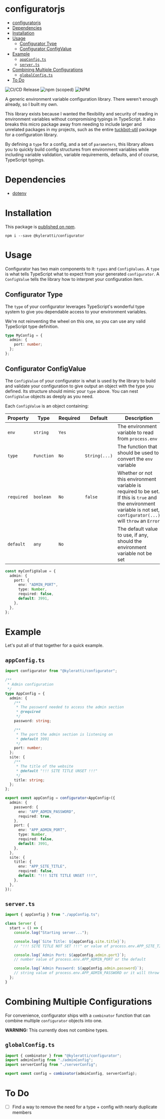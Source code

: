 # configuratorjs

- [configuratorjs](#configuratorjs)
- [Dependencies](#dependencies)
- [Installation](#installation)
- [Usage](#usage)
  - [Configurator Type](#configurator-type)
  - [Configurator ConfigValue](#configurator-configvalue)
- [Example](#example)
  - [`appConfig.ts`](#appconfigts)
  - [`server.ts`](#serverts)
- [Combining Multiple Configurations](#combining-multiple-configurations)
  - [`globalConfig.ts`](#globalconfigts)
- [To Do](#to-do)

![CI/CD Release](https://github.com/kyleratti/configuratorjs/workflows/CI/CD%20Release/badge.svg) ![npm (scoped)](https://img.shields.io/npm/v/@kyleratti/configurator) ![NPM](https://img.shields.io/npm/l/@kyleratti/configurator)

A generic environment variable configuration library. There weren't enough already, so I built my own.

This library exists because I wanted the flexibility and security of reading in environment variables without compromising typings in TypeScript. It also breaks this micro package away from needing to include larger and unrelated packages in my projects, such as the entire [tuckbot-util](https://github.com/kyleratti/tuckbot-util) package for a configuration library.

By defining a `type` for a config, and a set of `parameters`, this library allows you to quickly build config structures from environment variables while including variable validation, variable requirements, defaults, and of course, TypeScript typings.

# Dependencies

- [dotenv](https://github.com/motdotla/dotenv)

# Installation

This package is [published on npm](https://www.npmjs.com/package/@kyleratti/configurator).

```shell
npm i --save @kyleratti/configurator
```

# Usage

Configurator has two main components to it: `types` and `ConfigValues`. A `type` is what tells TypeScript what to expect from your generated `configurator`. A `ConfigValue` tells the library how to interpret your configuration item.

## Configurator Type

The `type` of your configurator leverages TypeScript's wonderful type system to give you dependable access to your environment variables.

We're not reinventing the wheel on this one, so you can use any valid TypeScript type definition.

```typescript
type MyConfig = {
  admin: {
    port: number;
  };
};
```

## Configurator ConfigValue

The `ConfigValue` of your configurator is what is used by the library to build and validate your configuration to give output an object with the type you defined. Its structure should mimic your `type` above. You can nest `ConfigValue` objects as deeply as you need.

Each `ConfigValue` is an object containing:

| Property   | Type       | Required | Default       | Description                                                                                                                                                            |
| ---------- | ---------- | -------- | ------------- | ---------------------------------------------------------------------------------------------------------------------------------------------------------------------- |
| `env`      | `string`   | `Yes`    |               | The environment variable to read from `process.env`                                                                                                                    |
| `type`     | `Function` | `No`     | `String(...)` | The function that should be used to convert the `env` variable                                                                                                         |
| `required` | `boolean`  | `No`     | `false`       | Whether or not this environment variable is required to be set. If this is `true` and the environment variable is not set, `configurator(...)` will `throw` an `Error` |
| `default`  | `any`      | `No`     |               | The default value to use, if any, should the environment variable not be set                                                                                           |

```typescript
const myConfigValue = {
  admin: {
    port: {
      env: "ADMIN_PORT",
      type: Number,
      required: false,
      default: 3991,
    },
  },
};
```

# Example

Let's put all of that together for a quick example.

## `appConfig.ts`

```typescript
import configurator from "@kyleratti/configurator";

/**
 * Admin configuration
 */
type AppConfig = {
  admin: {
    /**
     * The password needed to access the admin section
     * @required
     */
    password: string;

    /**
     * The port the admin section is listening on
     * @default 3991
     */
    port: number;
  };
  site: {
    /**
     * The title of the website
     * @default "!!! SITE TITLE UNSET !!!"
     */
    title: string;
  };
};

export const appConfig = configurator<AppConfig>({
  admin: {
    password: {
      env: "APP_ADMIN_PASSWORD",
      required: true,
    },
    port: {
      env: "APP_ADMIN_PORT",
      type: Number,
      required: false,
      default: 3991,
    },
  },
  site: {
    title: {
      env: "APP_SITE_TITLE",
      required: false,
      default: "!!! SITE TITLE UNSET !!!",
    },
  },
});
```

## `server.ts`

```typescript
import { appConfig } from "./appConfig.ts";

class Server {
  start = () => {
    console.log("Starting server...");

    console.log(`Site Title: ${appConfig.site.title}`);
    // "!!! SITE TITLE NOT SET !!!" or value of process.env.APP_SITE_TITLE

    console.log(`Admin Port: ${appConfig.admin.port}`);
    // number value of process.env.APP_ADMIN_PORT or the default

    console.log(`Admin Password: ${appConfig.admin.password}`);
    // string value of process.env.APP_ADMIN_PASSWORD or it will throw a new Error
  };
}
```

# Combining Multiple Configurations

For convenience, configurator ships with a `combinator` function that can combine multiple `configurator` objects into one.

**WARNING:** This currently does not combine types.

## `globalConfig.ts`

```typescript
import { combinator } from "@kyleratti/configurator";
import adminConfig from "./adminConfig";
import serverConfig from "./serverConfig";

export const config = combinator(adminConfig, serverConfig);
```

# To Do

- [ ] Find a way to remove the need for a type + config with nearly duplicate members
